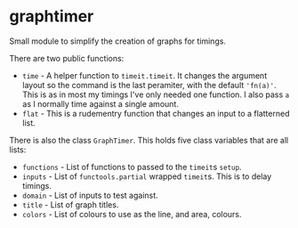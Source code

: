 # graphtimer

Small module to simplify the creation of graphs for timings.

There are two public functions:

 - `time` - A helper function to `timeit.timeit`. It changes the argument layout so the command is the last peramiter, with the default `'fn(a)'`. This is as in most my timings I've only needed one function. I also pass `a` as I normally time against a single amount.
 - `flat` - This is a rudementry function that changes an input to a flatterned list.

There is also the class `GraphTimer`. This holds five class variables that are all lists:

 - `functions` - List of functions to passed to the `timeit`s `setup`.
 - `inputs` - List of `functools.partial` wrapped `timeit`s. This is to delay timings.
 - `domain` - List of inputs to test against.
 - `title` - List of graph titles.
 - `colors` - List of colours to use as the line, and area, colours.

